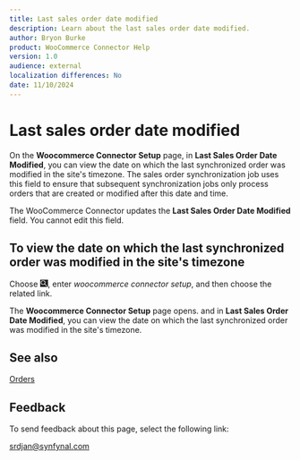 ```yaml
---
title: Last sales order date modified
description: Learn about the last sales order date modified.
author: Bryon Burke
product: WooCommerce Connector Help
version: 1.0
audience: external
localization differences: No
date: 11/10/2024
---
```


<!-- markdownlint-disable MD006 MD007 MD009 MD024 MD025 MD033 -->
<!--// cspell:ignore  markdownlint allowfullscreen keyframes woocommerce -->

# Last sales order date modified

On the <b>Woocommerce Connector Setup</b> page, in <b>Last Sales Order Date Modified</b>, you can view the date on which the last synchronized order was modified in the site's timezone. The sales order synchronization job uses this field to ensure that subsequent synchronization jobs only process orders that are created or modified after this date and time.

The WooCommerce Connector updates the <b>Last Sales Order Date Modified</b> field. You cannot edit this field.

## To view the date on which the last synchronized order was modified in the site's timezone

Choose ![Lightbulb that opens the Tell Me feature.](media/ui-search/search_small.png "Tell me what you want to do"), enter <i>woocommerce connector setup</i>, and then choose the related link.

The <b>Woocommerce Connector Setup</b> page opens. and in <b>Last Sales Order Date Modified</b>, you can view the date on which the last synchronized order was modified in the site's timezone.

## See also

[Orders](orders.md)

## Feedback

To send feedback about this page, select the following link:

[srdjan@synfynal.com](mailto:srdjan@synfynal.com?subject=Documentation%20Feedback%20Product%20Docs:%20last-sales-order-date-modified)
